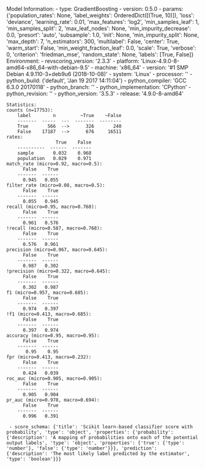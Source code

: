 Model Information:
	 - type: GradientBoosting
	 - version: 0.5.0
	 - params: {'population_rates': None, 'label_weights': OrderedDict([(True, 10)]), 'loss': 'deviance', 'learning_rate': 0.01, 'max_features': 'log2', 'min_samples_leaf': 1, 'min_samples_split': 2, 'max_leaf_nodes': None, 'min_impurity_decrease': 0.0, 'presort': 'auto', 'subsample': 1.0, 'init': None, 'min_impurity_split': None, 'max_depth': 7, 'n_estimators': 300, 'multilabel': False, 'center': True, 'warm_start': False, 'min_weight_fraction_leaf': 0.0, 'scale': True, 'verbose': 0, 'criterion': 'friedman_mse', 'random_state': None, 'labels': [True, False]}
	Environment:
	 - revscoring_version: '2.3.3'
	 - platform: 'Linux-4.9.0-8-amd64-x86_64-with-debian-9.5'
	 - machine: 'x86_64'
	 - version: '#1 SMP Debian 4.9.110-3+deb9u6 (2018-10-08)'
	 - system: 'Linux'
	 - processor: ''
	 - python_build: ('default', 'Jan 19 2017 14:11:04')
	 - python_compiler: 'GCC 6.3.0 20170118'
	 - python_branch: ''
	 - python_implementation: 'CPython'
	 - python_revision: ''
	 - python_version: '3.5.3'
	 - release: '4.9.0-8-amd64'
	
	Statistics:
	counts (n=17753):
		label        n         ~True    ~False
		-------  -----  ---  -------  --------
		True       566  -->      326       240
		False    17187  -->      676     16511
	rates:
		              True    False
		----------  ------  -------
		sample       0.032    0.968
		population   0.029    0.971
	match_rate (micro=0.92, macro=0.5):
		  False    True
		-------  ------
		  0.945   0.055
	filter_rate (micro=0.08, macro=0.5):
		  False    True
		-------  ------
		  0.055   0.945
	recall (micro=0.95, macro=0.768):
		  False    True
		-------  ------
		  0.961   0.576
	!recall (micro=0.587, macro=0.768):
		  False    True
		-------  ------
		  0.576   0.961
	precision (micro=0.967, macro=0.645):
		  False    True
		-------  ------
		  0.987   0.302
	!precision (micro=0.322, macro=0.645):
		  False    True
		-------  ------
		  0.302   0.987
	f1 (micro=0.957, macro=0.685):
		  False    True
		-------  ------
		  0.974   0.397
	!f1 (micro=0.413, macro=0.685):
		  False    True
		-------  ------
		  0.397   0.974
	accuracy (micro=0.95, macro=0.95):
		  False    True
		-------  ------
		   0.95    0.95
	fpr (micro=0.413, macro=0.232):
		  False    True
		-------  ------
		  0.424   0.039
	roc_auc (micro=0.905, macro=0.905):
		  False    True
		-------  ------
		  0.905   0.904
	pr_auc (micro=0.978, macro=0.694):
		  False    True
		-------  ------
		  0.996   0.391
	
	 - score_schema: {'title': 'Scikit learn-based classifier score with probability', 'type': 'object', 'properties': {'probability': {'description': 'A mapping of probabilities onto each of the potential output labels', 'type': 'object', 'properties': {'true': {'type': 'number'}, 'false': {'type': 'number'}}}, 'prediction': {'description': 'The most likely label predicted by the estimator', 'type': 'boolean'}}}

